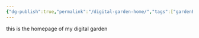 ```yaml
---
{"dg-publish":true,"permalink":"/digital-garden-home/","tags":["gardenEntry"],"created":"2025-10-31T19:40:50.092+05:30","updated":"2025-10-31T20:08:25.338+05:30"}
---
```


this is the homepage of my digital garden